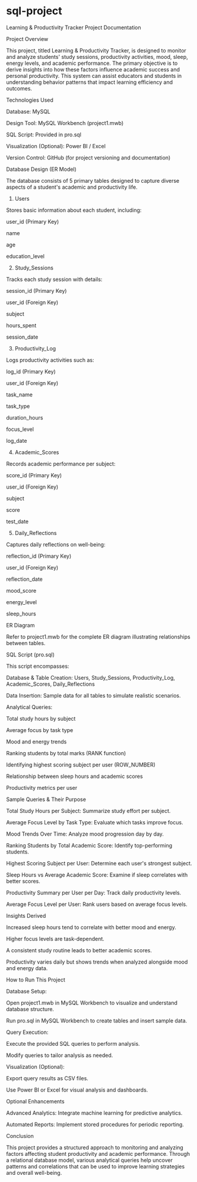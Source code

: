 # sql-project
Learning & Productivity Tracker Project Documentation

Project Overview

This project, titled Learning & Productivity Tracker, is designed to monitor and analyze students' study sessions, productivity activities, mood, sleep, energy levels, and academic performance. The primary objective is to derive insights into how these factors influence academic success and personal productivity. This system can assist educators and students in understanding behavior patterns that impact learning efficiency and outcomes.

Technologies Used

Database: MySQL

Design Tool: MySQL Workbench (project1.mwb)

SQL Script: Provided in pro.sql

Visualization (Optional): Power BI / Excel

Version Control: GitHub (for project versioning and documentation)

Database Design (ER Model)

The database consists of 5 primary tables designed to capture diverse aspects of a student's academic and productivity life.

1. Users

Stores basic information about each student, including:

user_id (Primary Key)

name

age

education_level

2. Study_Sessions

Tracks each study session with details:

session_id (Primary Key)

user_id (Foreign Key)

subject

hours_spent

session_date

3. Productivity_Log

Logs productivity activities such as:

log_id (Primary Key)

user_id (Foreign Key)

task_name

task_type

duration_hours

focus_level

log_date

4. Academic_Scores

Records academic performance per subject:

score_id (Primary Key)

user_id (Foreign Key)

subject

score

test_date

5. Daily_Reflections

Captures daily reflections on well-being:

reflection_id (Primary Key)

user_id (Foreign Key)

reflection_date

mood_score

energy_level

sleep_hours

ER Diagram

Refer to project1.mwb for the complete ER diagram illustrating relationships between tables.

SQL Script (pro.sql)

This script encompasses:

Database & Table Creation: Users, Study_Sessions, Productivity_Log, Academic_Scores, Daily_Reflections

Data Insertion: Sample data for all tables to simulate realistic scenarios.

Analytical Queries:

Total study hours by subject

Average focus by task type

Mood and energy trends

Ranking students by total marks (RANK function)

Identifying highest scoring subject per user (ROW_NUMBER)

Relationship between sleep hours and academic scores

Productivity metrics per user

Sample Queries & Their Purpose

Total Study Hours per Subject: Summarize study effort per subject.

Average Focus Level by Task Type: Evaluate which tasks improve focus.

Mood Trends Over Time: Analyze mood progression day by day.

Ranking Students by Total Academic Score: Identify top-performing students.

Highest Scoring Subject per User: Determine each user's strongest subject.

Sleep Hours vs Average Academic Score: Examine if sleep correlates with better scores.

Productivity Summary per User per Day: Track daily productivity levels.

Average Focus Level per User: Rank users based on average focus levels.

Insights Derived

Increased sleep hours tend to correlate with better mood and energy.

Higher focus levels are task-dependent.

A consistent study routine leads to better academic scores.

Productivity varies daily but shows trends when analyzed alongside mood and energy data.

How to Run This Project

Database Setup:

Open project1.mwb in MySQL Workbench to visualize and understand database structure.

Run pro.sql in MySQL Workbench to create tables and insert sample data.

Query Execution:

Execute the provided SQL queries to perform analysis.

Modify queries to tailor analysis as needed.

Visualization (Optional):

Export query results as CSV files.

Use Power BI or Excel for visual analysis and dashboards.

Optional Enhancements

Advanced Analytics: Integrate machine learning for predictive analytics.

Automated Reports: Implement stored procedures for periodic reporting.



Conclusion

This project provides a structured approach to monitoring and analyzing factors affecting student productivity and academic performance. Through a relational database model, various analytical queries help uncover patterns and correlations that can be used to improve learning strategies and overall well-being.
